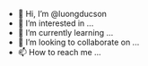 - 👋 Hi, I’m @luongducson
- 👀 I’m interested in ...
- 🌱 I’m currently learning ...
- 💞️ I’m looking to collaborate on ...
- 📫 How to reach me ...

<!---
luongducson/luongducson is a ✨ special ✨ repository because its `README.md` (this file) appears on your GitHub profile.
You can click the Preview link to take a look at your changes.
--->
